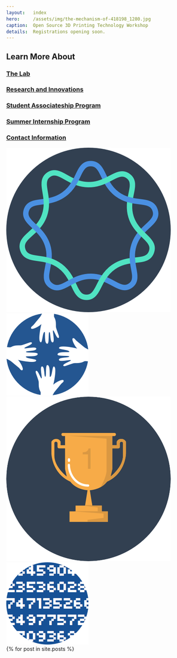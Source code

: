 ```yaml
---
layout:   index
hero:     /assets/img/the-mechanism-of-418198_1280.jpg
caption:  Open Source 3D Printing Technology Workshop
details:  Registrations opening soon.
---
```

<div class="fluid-hero lg" id="opportunities">
    <div class="row">
        <div class="col-xs-6">
            <div class="center vertical">
                <h2>Learn More About </h2>
                <h3><a href="/about/">The Lab</a></h3>
                <h3><a href="/research-and-innovations/">Research and Innovations</a></h3>
                <h3><a href="/student-associateship-program/">Student Associateship Program</a></h3>
                <h3><a href="/student-associateship-program/">Summer Internship Program</a></h3>
                <h3><a href="/contact/">Contact Information</a></h3>
            </div>
        </div>
        <div class="col-xs-6">
            <div class="center vertical">
                <img src="/assets/img/icon.diversity.png">
                <img src="/assets/img/icon.culture.png">
                <img src="/assets/img/icon.intense.competition.png">
                <img src="/assets/img/icon.fuzzy.processes.png">
            </div>
        </div>
    </div>
</div>

<div class="posts">
  {% for post in site.posts %}
    <!--article class="post">    
      
      <h1><a href="{{ site.baseurl }}{{ post.url }}">{{ post.title }}</a></h1>

      <div class="entry">
        {{ post.content | truncatewords:40}}
      </div>
      
      <a href="{{ site.baseurl }}{{ post.url }}" class="read-more">Read More</a>
    </article-->
  {% endfor %}
</div>
